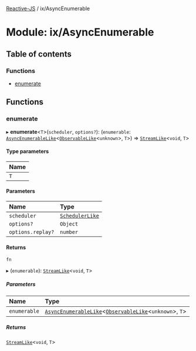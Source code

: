 [Reactive-JS](../README.md) / ix/AsyncEnumerable

# Module: ix/AsyncEnumerable

## Table of contents

### Functions

- [enumerate](ix_AsyncEnumerable.md#enumerate)

## Functions

### enumerate

▸ **enumerate**<`T`\>(`scheduler`, `options?`): (`enumerable`: [`AsyncEnumerableLike`](../interfaces/ix.AsyncEnumerableLike.md)<[`ObservableLike`](../interfaces/rx.ObservableLike.md)<`unknown`\>, `T`\>) => [`StreamLike`](../interfaces/streaming.StreamLike.md)<`void`, `T`\>

#### Type parameters

| Name |
| :------ |
| `T` |

#### Parameters

| Name | Type |
| :------ | :------ |
| `scheduler` | [`SchedulerLike`](../interfaces/scheduling.SchedulerLike.md) |
| `options?` | `Object` |
| `options.replay?` | `number` |

#### Returns

`fn`

▸ (`enumerable`): [`StreamLike`](../interfaces/streaming.StreamLike.md)<`void`, `T`\>

##### Parameters

| Name | Type |
| :------ | :------ |
| `enumerable` | [`AsyncEnumerableLike`](../interfaces/ix.AsyncEnumerableLike.md)<[`ObservableLike`](../interfaces/rx.ObservableLike.md)<`unknown`\>, `T`\> |

##### Returns

[`StreamLike`](../interfaces/streaming.StreamLike.md)<`void`, `T`\>
